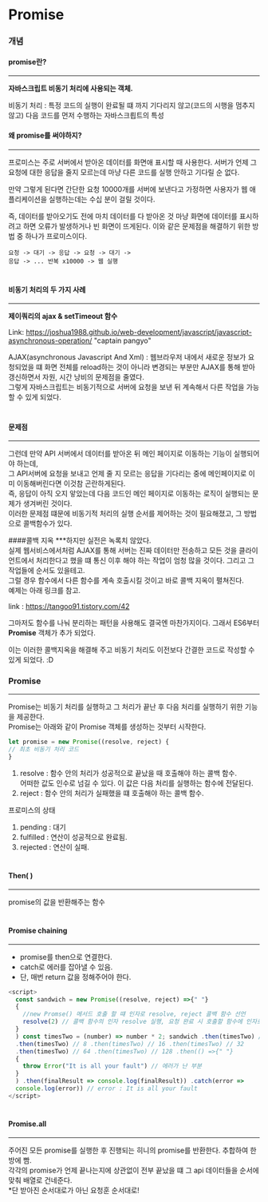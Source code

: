 # Promise

### 개념

#### promise란?

---

**자바스크립트 비동기 처리에 사용되는 객체.**

비동기 처리 : 특정 코드의 실행이 완료될 떄 까지 기다리지 않고(코드의 시행을 멈추지 않고) 다음 코드를 먼저 수행하는 자바스크릡트의 특성

#### 왜 promise를 써야하지?

---

프로미스는 주로 서버에서 받아온 데이터를 화면애 표시할 때 사용한다.
서버가 언제 그 요청에 대한 응답을 줄지 모르는데 마냥 다른 코드를 실행 안하고 기다릴 순 없다.

만약 그렇게 된다면 간단한 요청 10000개를 서버에 보낸다고 가정하면 사용자가 웹 애플리케이션을 실행하는데는 수십 분이 걸릴 것이다.

즉, 데이터를 받아오기도 전에 마치 데이터를 다 받아온 것 마냥 화면에 데이터를 표시하려고 하면 오류가 발생하거나 빈 화면이 뜨게된다. 이와 같은 문제점을 해결하기 위한 방법 중 하나가 프로미스이다.

    요청 -> 대기 -> 응답 -> 요청 -> 대기 ->
    응답 -> ... 반복 x10000 -> 웹 실행

#

#### 비동기 처리의 두 가지 사례

---

**제이쿼리의 ajax & setTimeout 함수**

Link: https://joshua1988.github.io/web-development/javascript/javascript-asynchronous-operation/ "captain pangyo"

AJAX(asynchronous Javascript And Xml)
: 웹브라우저 내에서 새로운 정보가 요청되었을 떄 화면 전체를 reload하는 것이 아니라 변경되는 부분만 AJAX를 통해 받아 갱신하면서 자원, 시간 낭비의 문제점을 줄였다.  
그렇게 자바스크립트는 비동기적으로 서버에 요청을 보낸 뒤 계속해서 다른 작업을 가능할 수 있게 되었다.

#

#### 문제점

---

그런데 만약 API 서버에서 데이터를 받아온 뒤 메인 페이지로 이동하는 기능이 실행되어야 하는데,  
그 API서버에 요청을 보내고 언제 줄 지 모르는 응답을 기다리는 중에 메인페이지로 이미 이동해버린다면 이것참 곤란하게된다.  
즉, 응답이 아직 오지 앟았는데 다음 코드인 메인 페이지로 이동하는 로직이 실행되는 문제가 생겨버린 것이다.  
이러한 문제점 떄문에 비동기적 처리의 실행 순서를 제어하는 것이 필요해졌고, 그 방법으로 콜백함수가 있다.

####콜백 지옥
\*\*\*하지만 실전은 녹록치 않았다.  
실제 웹서비스에서처럼 AJAX를 통해 서버는 진짜 데이터만 전송하고 모든 것을 클라이언트에서 처리한다고 했을 떄 통신 이후 해야 하는 작업이 엄청 많을 것이다.
그리고 그 작업들에 순서도 있을테고.  
그럴 경우 함수에서 다른 함수를 계속 호출시킬 것이고 바로 콜백 지옥이 펼쳐진다.  
예제는 아래 링크를 참고.

link : https://tangoo91.tistory.com/42

그마저도 함수를 나눠 분리하는 패턴을 사용해도 결국엔 마찬가지이다.
그래서 ES6부터 **Promise** 객체가 추가 되었다.

이는 이러한 콜백지옥을 해결해 주고 비동기 처리도 이전보다 간결한 코드로 작성할 수 있게 되었다. :D

### Promise

---

Promise는 비동기 처리를 실행하고 그 처리가 끝난 후 다음 처리를 실행하기 위한 기능을 제공한다.  
Promise는 아래와 같이 Promise 객체를 생성하는 것부터 시작한다.

```javascript
let promise = new Promise((resolve, reject) {
// 최초 비동기 처리 코드
}
```

1. resolve : 함수 안의 처리가 성공적으로 끝났을 때 호출해야 하는 콜백 함수.  
   어떠한 값도 인수로 넘길 수 있다. 이 값은 다음 처리를 실행하는 함수에 전달된다.
2. reject : 함수 안의 처리가 실패했을 떄 호출해야 하는 콜백 함수.

프로미스의 상태

1. pending : 대기
2. fulfilled : 연산이 성공적으로 완료됨.
3. rejected : 연산이 실패.

#

#### Then( )

---

promise의 값을 반환해주는 함수

#

#### Promise chaining

---

- promise를 then으로 연결한다.
- catch로 에러를 잡아낼 수 있음.
- 단, 매번 return 값을 정해주어야 한다.

```javascript
<script>
  const sandwich = new Promise((resolve, reject) =>{" "}
  {
    //new Promse() 메서드 호출 할 떄 인자로 resolve, reject 콜백 함수 선언
    resolve(2) // 콜백 함수의 인자 resolve 실행, 요청 완료 시 호출할 함수에 인자로 2를 넘겨줌
  }
  ) const timesTwo = (number) => number * 2; sandwich .then(timesTwo) // 4
  .then(timesTwo) // 8 .then(timesTwo) // 16 .then(timesTwo) // 32
  .then(timesTwo) // 64 .then(timesTwo) // 128 .then(() =>{" "}
  {
    throw Error("It is all your fault") // 에러가 난 부분
  }
  ) .then(finalResult => console.log(finalResult)) .catch(error =>
  console.log(error)) // error : It is all your fault
</script>
```

#

#### Promise.all

---

주어진 모든 promise를 실행한 후 진행되는 히니의 promise를 반환한다. 추합하여 한방에 빰.  
각각의 promise가 언제 끝나는지에 상관없이 전부 끝났을 떄 그 api 데이터들을 순서에 맞춰 배열로 건네준다.  
\*단 받아진 순서대로가 아닌 요청훈 순서대로!
